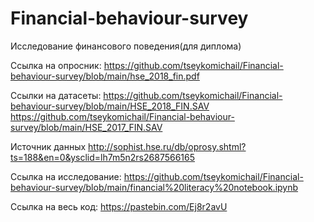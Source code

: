 # Financial-behaviour-survey
Исследование финансового поведения(для диплома)

Ссылка на опросник:
https://github.com/tseykomichail/Financial-behaviour-survey/blob/main/hse_2018_fin.pdf

Ссылки на датасеты:
https://github.com/tseykomichail/Financial-behaviour-survey/blob/main/HSE_2018_FIN.SAV
https://github.com/tseykomichail/Financial-behaviour-survey/blob/main/HSE_2017_FIN.SAV

Источник данных http://sophist.hse.ru/db/oprosy.shtml?ts=188&en=0&ysclid=lh7m5n2rs2687566165

Ссылка на исследование:
https://github.com/tseykomichail/Financial-behaviour-survey/blob/main/financial%20literacy%20notebook.ipynb

Ссылка на весь код:
https://pastebin.com/Ej8r2avU
